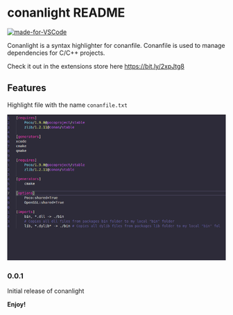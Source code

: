 # conanlight README

[![made-for-VSCode](https://img.shields.io/badge/Made%20for-VSCode-1f425f.svg)](https://code.visualstudio.com/)

Conanlight is a syntax highlighter for conanfile. Conanfile is used to manage dependencies for C/C++ projects.

Check it out in the extensions store here https://bit.ly/2xpJtg8

## Features

Highlight file with the name `conanfile.txt`

![highlighter](images/example.png)

### 0.0.1

Initial release of conanlight


**Enjoy!**
